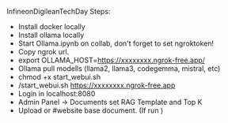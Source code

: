 InfineonDigileanTechDay
 Steps:
 
 - Install docker locally
 - Install ollama locally
 - Start Ollama.ipynb on collab, don't forget to set ngroktoken!
 - Copy ngrok url.
 - export OLLAMA_HOST=https://xxxxxxxx.ngrok-free.app/
 - Ollama pull modells (llama2, llama3, codegemma, mistral, etc)
 - chmod +x start_webui.sh
 - /start_webui.sh https://xxxxxxxx.ngrok-free.app
 - Login in localhost:8080
 - Admin Panel -> Documents set RAG Template and Top K
 - Upload or #website base document. (If run )